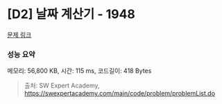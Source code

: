 # [D2] 날짜 계산기 - 1948 

[문제 링크](https://swexpertacademy.com/main/code/problem/problemDetail.do?contestProbId=AV5PnnU6AOsDFAUq) 

### 성능 요약

메모리: 56,800 KB, 시간: 115 ms, 코드길이: 418 Bytes



> 출처: SW Expert Academy, https://swexpertacademy.com/main/code/problem/problemList.do